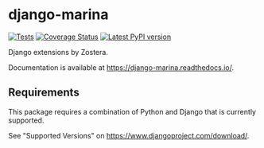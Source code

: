 # django-marina

[![Tests](https://github.com/zostera/django-marina/actions/workflows/test.yml/badge.svg?branch=main)](https://github.com/zostera/django-marina/actions?query=workflow%3Atest+branch%3Amain)
[![Coverage Status](https://coveralls.io/repos/github/zostera/django-marina/badge.svg?branch=main)](https://coveralls.io/github/zostera/django-marina?branch=main)
[![Latest PyPI version](https://img.shields.io/pypi/v/django-marina.svg)](https://pypi.python.org/pypi/django-marina)

Django extensions by Zostera.

Documentation is available at <https://django-marina.readthedocs.io/>.

## Requirements

This package requires a combination of Python and Django that is currently supported.

See "Supported Versions" on https://www.djangoproject.com/download/.
